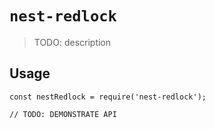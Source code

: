 # `nest-redlock`

> TODO: description

## Usage

```
const nestRedlock = require('nest-redlock');

// TODO: DEMONSTRATE API
```
